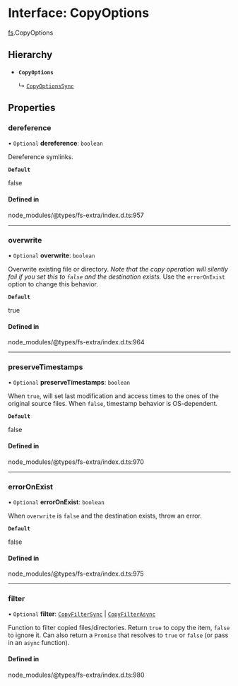 # Interface: CopyOptions

[fs](../modules/fs.md).CopyOptions

## Hierarchy

- **`CopyOptions`**

  ↳ [`CopyOptionsSync`](fs.CopyOptionsSync.md)

## Properties

### dereference

• `Optional` **dereference**: `boolean`

Dereference symlinks.

**`Default`**

false

#### Defined in

node_modules/@types/fs-extra/index.d.ts:957

___

### overwrite

• `Optional` **overwrite**: `boolean`

Overwrite existing file or directory.
_Note that the copy operation will silently fail if you set this to `false` and the destination exists._
Use the `errorOnExist` option to change this behavior.

**`Default`**

true

#### Defined in

node_modules/@types/fs-extra/index.d.ts:964

___

### preserveTimestamps

• `Optional` **preserveTimestamps**: `boolean`

When `true`, will set last modification and access times to the ones of the original source files.
When `false`, timestamp behavior is OS-dependent.

**`Default`**

false

#### Defined in

node_modules/@types/fs-extra/index.d.ts:970

___

### errorOnExist

• `Optional` **errorOnExist**: `boolean`

When `overwrite` is `false` and the destination exists, throw an error.

**`Default`**

false

#### Defined in

node_modules/@types/fs-extra/index.d.ts:975

___

### filter

• `Optional` **filter**: [`CopyFilterSync`](../types/fs.CopyFilterSync.md) \| [`CopyFilterAsync`](../types/fs.CopyFilterAsync.md)

Function to filter copied files/directories. Return `true` to copy the item, `false` to ignore it.
Can also return a `Promise` that resolves to `true` or `false` (or pass in an `async` function).

#### Defined in

node_modules/@types/fs-extra/index.d.ts:980
